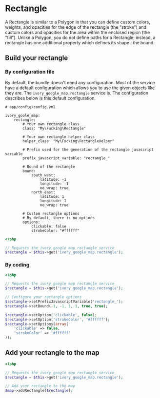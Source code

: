 # Rectangle

A Rectangle is similar to a Polygon in that you can define custom colors, weights, and opacities for the edge of the
rectangle (the "stroke") and custom colors and opacities for the area within the enclosed region (the "fill"). Unlike
a Polygon, you do not define paths for a Rectangle; instead, a rectangle has one additional property which defines its
shape : the bound.

## Build your rectangle

### By configuration file

By default, the bundle doesn't need any configuration. Most of the service have a default configuration which allows
you to use the given objects like they are. The ``ivory_google_map.rectangle`` service is. The configuration describes
below is this default configuration.

```
# app/config/config.yml

ivory_goole_map:
    rectangle:
        # Your own rectangle class
        class: "My\Fucking\Rectangle"

        # Your own rectangle helper class
        helper_class: "My\Fucking\RectangleHelper"

        # Prefix used for the generation of the rectangle javascript variable
        prefix_javascript_variable: "rectangle_"

        # Bound of the rectangle
        bound:
            south_west:
                latitude: -1
                longitude: -1
                no_wrap: true
            north_east:
                latitude: 1
                longitude: 1
                no_wrap: true

        # Custom rectangle options
        # By default, there is no options
        options:
            clickable: false
            strokeColor: "#ffffff"
```

``` php
<?php

// Requests the ivory google map rectangle service
$rectangle = $this->get('ivory_google_map.rectangle');
```

### By coding

``` php
<?php

// Requests the ivory google map rectangle service
$rectangle = $this->get('ivory_google_map.rectangle');

// Configure your rectangle options
$rectangle->setPrefixJavascriptVariable('rectangle_');
$rectangle->setBound(-1, -1, 1, 1, true, true);

$rectangle->setOption('clickable', false);
$rectangle->setOption('strokeColor', '#ffffff');
$rectangle->setOptions(array(
    'clickable' => false,
    'strokeColor' => '#ffffff'
));
```

## Add your rectangle to the map

``` php
<?php

// Requests the ivory google map rectangle service
$rectangle = $this->get('ivory_google_map.rectangle');

// Add your rectangle to the map
$map->addRectangle($rectangle);
```
